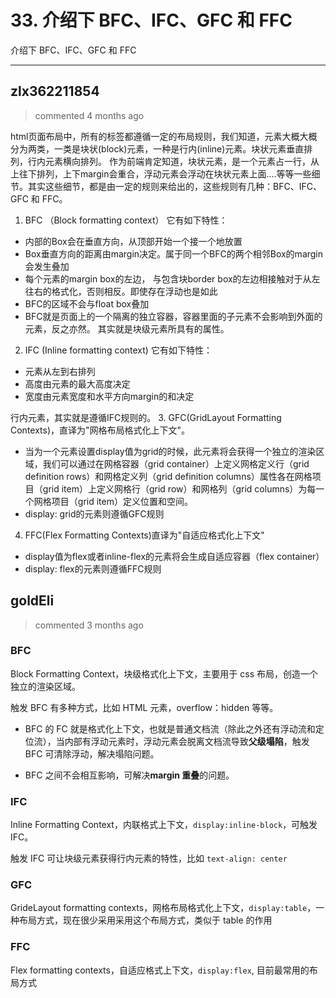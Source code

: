 
 # 33. 介绍下 BFC、IFC、GFC 和 FFC 
 介绍下 BFC、IFC、GFC 和 FFC 
 ***
## zlx362211854 
 > commented 4 months ago 

html页面布局中，所有的标签都遵循一定的布局规则，我们知道，元素大概大概分为两类，一类是块状(block)元素，一种是行内(inline)元素。块状元素垂直排列，行内元素横向排列。
作为前端肯定知道，块状元素，是一个元素占一行，从上往下排列，上下margin会重合，浮动元素会浮动在块状元素上面....等等一些细节。其实这些细节，都是由一定的规则来给出的，这些规则有几种：BFC、IFC、GFC 和 FFC。
1. BFC （Block formatting context）
它有如下特性：
* 内部的Box会在垂直方向，从顶部开始一个接一个地放置
* Box垂直方向的距离由margin决定。属于同一个BFC的两个相邻Box的margin会发生叠加
* 每个元素的margin box的左边， 与包含块border box的左边相接触对于从左往右的格式化，否则相反。即使存在浮动也是如此
* BFC的区域不会与float box叠加
* BFC就是页面上的一个隔离的独立容器，容器里面的子元素不会影响到外面的元素，反之亦然。
 其实就是块级元素所具有的属性。

2. IFC (Inline formatting context)
它有如下特性：
* 元素从左到右排列
* 高度由元素的最大高度决定
* 宽度由元素宽度和水平方向margin的和决定

行内元素，其实就是遵循IFC规则的。
3. GFC(GridLayout Formatting Contexts)，直译为"网格布局格式化上下文"。
* 当为一个元素设置display值为grid的时候，此元素将会获得一个独立的渲染区域，我们可以通过在网格容器（grid container）上定义网格定义行（grid definition rows）和网格定义列（grid definition columns）属性各在网格项目（grid item）上定义网格行（grid row）和网格列（grid columns）为每一个网格项目（grid item）定义位置和空间。 
* display: grid的元素则遵循GFC规则
4. FFC(Flex Formatting Contexts)直译为"自适应格式化上下文"
* display值为flex或者inline-flex的元素将会生成自适应容器（flex container）
* display: flex的元素则遵循FFC规则
## goldEli 
 > commented 3 months ago 

### BFC

Block Formatting Context，块级格式化上下文，主要用于 css 布局，创造一个独立的渲染区域。

触发 BFC 有多种方式，比如 HTML 元素，overflow：hidden 等等。

* BFC 的 FC 就是格式化上下文，也就是普通文档流（除此之外还有浮动流和定位流），当内部有浮动元素时，浮动元素会脱离文档流导致**父级塌陷**，触发 BFC 可清除浮动，解决塌陷问题。

* BFC 之间不会相互影响，可解决**margin 重叠**的问题。

### IFC

Inline Formatting Context，内联格式上下文，`display:inline-block`，可触发 IFC。

触发 IFC 可让块级元素获得行内元素的特性，比如 `text-align: center`

### GFC

GrideLayout formatting contexts，网格布局格式化上下文，`display:table`，一种布局方式，现在很少采用采用这个布局方式，类似于 table 的作用

### FFC

Flex formatting contexts，自适应格式上下文，`display:flex`, 目前最常用的布局方式
